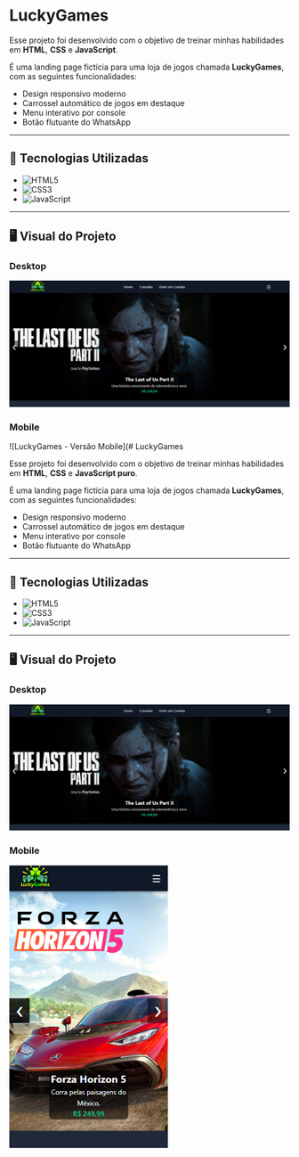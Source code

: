 # LuckyGames

Esse projeto foi desenvolvido com o objetivo de treinar minhas habilidades em **HTML**, **CSS** e **JavaScript**.

É uma landing page fictícia para uma loja de jogos chamada **LuckyGames**, com as seguintes funcionalidades:
- Design responsivo moderno
- Carrossel automático de jogos em destaque
- Menu interativo por console
- Botão flutuante do WhatsApp

---

## 🧰 Tecnologias Utilizadas

- ![HTML5](https://img.shields.io/badge/HTML5-E34F26?style=for-the-badge&logo=html5&logoColor=white )
- ![CSS3](https://img.shields.io/badge/CSS3-1572B6?style=for-the-badge&logo=css3&logoColor=white )
- ![JavaScript](https://img.shields.io/badge/JavaScript-323330?style=for-the-badge&logo=javascript&logoColor=F7DF1E )

---

## 🖥️ Visual do Projeto

### Desktop

![LuckyGames - Versão Desktop](https://raw.githubusercontent.com/luchs8/Lucky-Games/main/img/LuckygamesDesktop.png )

### Mobile

![LuckyGames - Versão Mobile](# LuckyGames

Esse projeto foi desenvolvido com o objetivo de treinar minhas habilidades em **HTML**, **CSS** e **JavaScript puro**.

É uma landing page fictícia para uma loja de jogos chamada **LuckyGames**, com as seguintes funcionalidades:
- Design responsivo moderno
- Carrossel automático de jogos em destaque
- Menu interativo por console
- Botão flutuante do WhatsApp

---

## 🧰 Tecnologias Utilizadas

- ![HTML5](https://img.shields.io/badge/HTML5-E34F26?style=for-the-badge&logo=html5&logoColor=white )
- ![CSS3](https://img.shields.io/badge/CSS3-1572B6?style=for-the-badge&logo=css3&logoColor=white )
- ![JavaScript](https://img.shields.io/badge/JavaScript-323330?style=for-the-badge&logo=javascript&logoColor=F7DF1E )

---

## 🖥️ Visual do Projeto

### Desktop

![LuckyGames - Versão Desktop](https://raw.githubusercontent.com/luchs8/Lucky-Games/main/img/LuckygamesDesktop.png )

### Mobile

![LuckyGames - Versão Mobile](https://raw.githubusercontent.com/luchs8/Lucky-Games/main/img/LuckyGamesMobile2.png )

